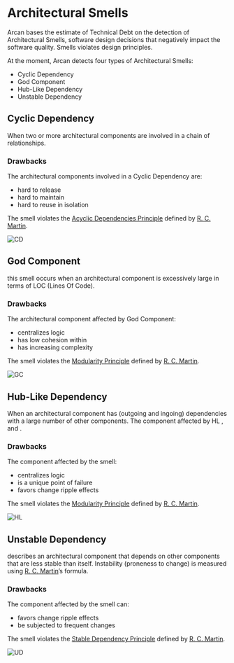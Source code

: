 # Architectural Smells

Arcan bases the estimate of Technical Debt on the detection of Architectural Smells, software design decisions that negatively impact the software quality. Smells violates design principles.

At the moment, Arcan detects four types of Architectural Smells:

- Cyclic Dependency
- God Component
- Hub-Like Dependency
- Unstable Dependency

## Cyclic Dependency

When two or more architectural components are involved in a chain of relationships. 

### Drawbacks
The architectural components involved in a Cyclic Dependency are:

- hard to release
- hard to maintain
- hard to reuse in isolation

The smell violates the [Acyclic Dependencies Principle](https://devlead.io/DevTips/AcyclicDependenciesPrinciple) defined by [R. C. Martin](https://www.amazon.it/Software-Development-Principles-Patterns-Practices/dp/0132760584).


![CD](https://www.arcan.tech/wp-content/uploads/2023/01/cycle_1.jpg)


## God Component

this smell occurs when an architectural component is excessively large in terms of LOC (Lines Of Code). 

### Drawbacks

The architectural component affected by God Component:

- centralizes logic
- has low cohesion within
- has increasing complexity

The smell violates the [Modularity Principle](http://www.cs.sjsu.edu/~pearce/modules/lectures/ood/principles/Modularity.htm) defined by [R. C. Martin](https://www.amazon.it/Software-Development-Principles-Patterns-Practices/dp/0132760584).


![GC](https://www.arcan.tech/wp-content/uploads/2023/01/god.jpg)

## Hub-Like Dependency

When an architectural component has (outgoing and ingoing) dependencies with a large number of other components. The component affected by HL ,  and . 

### Drawbacks
The component affected by the smell:

- centralizes logic
- is a unique point of failure
- favors change ripple effects

The smell violates the [Modularity Principle](http://www.cs.sjsu.edu/~pearce/modules/lectures/ood/principles/Modularity.htm) defined by [R. C. Martin](https://www.amazon.it/Software-Development-Principles-Patterns-Practices/dp/0132760584).


![HL](https://www.arcan.tech/wp-content/uploads/2023/01/hub.jpg)

## Unstable Dependency

describes an architectural component that depends on other components that are less stable than itself. Instability (proneness to change) is measured using [R. C. Martin](https://www.amazon.it/Software-Development-Principles-Patterns-Practices/dp/0132760584)’s formula.

### Drawbacks

The component affected by the smell can:

- favors change ripple effects
- be subjected to frequent changes

The smell violates the [Stable Dependency Principle](https://devlead.io/DevTips/StableDependenciesPrinciple) defined by [R. C. Martin](https://www.amazon.it/Software-Development-Principles-Patterns-Practices/dp/0132760584).

![UD](https://www.arcan.tech/wp-content/uploads/2023/01/unstable.jpg)